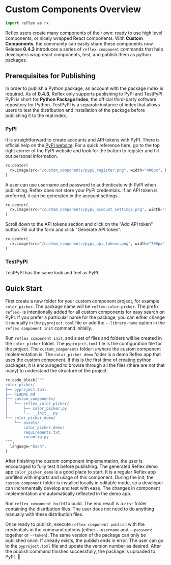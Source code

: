 # Custom Components Overview

```python exec
import reflex as rx
```

Reflex users create many components of their own: ready to use high level components, or nicely wrapped React components. With **Custom Components**, the community can easily share these components now. Release **0.4.3** introduces a series of `reflex component` commands that help developers wrap react components, test, and publish them as python packages.

## Prerequisites for Publishing

In order to publish a Python package, an account with the package index is required. As of **0.4.3**, Reflex only supports publishing to PyPI and TestPyPI. PyPI is short for **Python Package Index**, the official third-party software repository for Python. TestPyPI is a separate instance of index that allows users to test the distribution and installation of the package before publishing it to the real index.

### PyPI

It is straightforward to create accounts and API tokens with PyPI. There is official help on the [PyPI website](https://pypi.org/help/). For a quick reference here, go to the top right corner of the PyPI website and look for the button to register and fill out personal information.

```python eval
rx.center(
  rx.image(src="/custom_components/pypi_register.png", width="400px", border_radius="15px", border="1px solid"),
)
```

A user can use username and password to authenticate with PyPI when publishing. Reflex does not store your PyPI credentials. If an API token is preferred, it can be generated in the account settings.

```python eval
rx.center(
  rx.image(src="/custom_components/pypi_account_settings.png", width="400px", border_radius="15px", border="1px solid"),
)
```

Scroll down to the API tokens section and click on the "Add API token" button. Fill out the form and click "Generate API token".

```python eval
rx.center(
  rx.image(src="/custom_components/pypi_api_tokens.png", width="700px", border_radius="15px", border="1px solid"),
)
```

### TestPyPI

TestPyPI has the same look and feel as PyPI.

## Quick Start

First create a new folder for your custom component project, for example `color_picker`. The package name will be `reflex-color-picker`. The prefix `reflex-` is intentionally added for all custom components for easy search on PyPI. If you prefer a particular name for the package, you can either change it manually in the `pyproject.toml` file or add the `--library-name` option in the `reflex component init` command initially.

Run `reflex component init`, and a set of files and folders will be created in the `color_picker` folder. The `pyproject.toml` file is the configuration file for the project. The `custom_components` folder is where the custom component implementation is. The `color_picker_demo` folder is a demo Reflex app that uses the custom component. If this is the first time of creating python packages, it is encouraged to browse through all the files (there are not that many) to understand the structure of the project.

```python eval
rx.code_block("""
color_picker/
├── pyproject.toml
├── README.md
├── custom_components/
│   └── reflex_color_picker/
│       ├── color_picker.py
│       └── __init__.py
└── color_picker_demo/
    └── assets/
        color_picker_demo/
        requirements.txt
        rxconfig.py
""",
  language="bash",
)
```

After finishing the custom component implementation, the user is encouraged to fully test it before publishing. The generated Reflex demo app `color_picker_demo` is a good place to start. It is a regular Reflex app prefilled with imports and usage of this component. During the init, the `custom_component` folder is installed locally in editable mode, so a developer can incrementally develop and test with ease. The changes in component implementation are automatically reflected in the demo app.

Run `reflex component build` to build. The end result is a `dist` folder containing the distribution files. The user does not need to do anything manually with these distribution files.

Once ready to publish, execute `reflex component publish` with the credentials in the command options (either `--username` and `--password` together or `--token`). The same version of the package can only be published once. If already exists, the publish ends in error. The user can go to the `pyproject.toml` file and update the version number as desired. After the publish command finishes successfully, the package is uploaded to PyPI. 🎉
